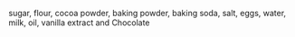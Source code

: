 sugar, flour, cocoa powder, baking powder, baking soda, salt, eggs, water, milk, oil, vanilla extract and Chocolate
